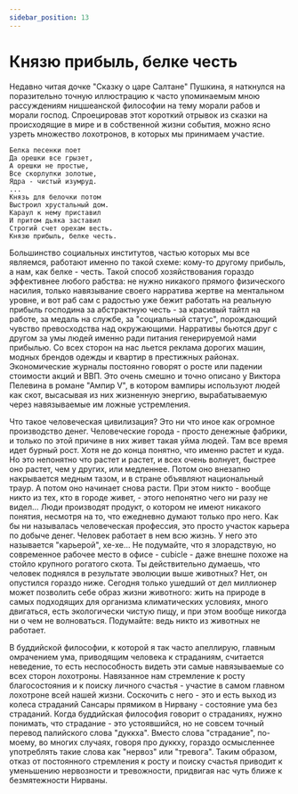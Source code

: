 ```yaml
---
sidebar_position: 13
---
```


# Князю прибыль, белке честь

Недавно читая дочке "Сказку о царе Салтане" Пушкина, я наткнулся на поразительно точную иллюстрацию к часто упоминаемым мною рассуждениям ницшеанской философии на тему морали рабов и морали господ. Спроецировав этот короткий отрывок из сказки на происходящие в мире и в собственной жизни события, можно ясно узреть множество лохотронов, в которых мы принимаем участие.

```
Белка песенки поет
Да орешки все грызет,
А орешки не простые,
Все скорлупки золотые,
Ядра - чистый изумруд.
...
Князь для белочки потом
Выстроил хрустальный дом.
Караул к нему приставил
И притом дьяка заставил
Строгий счет орехам весть.
Князю прибыль, белке честь.
```

Большинство социальных институтов, частью которых мы все являемся, работают именно по такой схеме: кому-то другому прибыль, а нам, как белке - честь. Такой способ хозяйствования гораздо эффективнее любого рабства: не нужно никакого прямого физического насилия, только навязывание своего нарратива жертве на ментальном уровне, и вот раб сам с радостью уже бежит работать на реальную прибыль господина за абстрактную честь - за красивый тайтл на работе, за медаль на службе, за "социальный статус", порождающий чувство превосходства над окружающими. Нарративы бьются друг с другом за умы людей именно ради питания генерируемой нами прибылью. Со всех сторон на нас льется реклама дорогих машин, модных брендов одежды и квартир в престижных районах. Экономические журналы постоянно говорят о росте или падении стоимости акций и ВВП. Это очень смешно и точно описано у Виктора Пелевина в романе "Ампир V", в котором вампиры используют людей как скот, высасывая из них жизненную энергию, вырабатываемую через навязываемые им ложные устремления.

Что такое человеческая цивилизация? Это ни что иное как огромное производство денег. Человеческие города - просто денежные фабрики, и только по этой причине в них живет такая уйма людей. Там все время идет бурный рост. Хотя не до конца понятно, что именно растет и куда. Но это непонятно что растет и растет, и всех очень волнует, быстрее оно растет, чем у других, или медленнее. Потом оно внезапно накрывается медным тазом, и в стране объявляют национальный траур. А потом оно начинает снова расти. При этом никто - вообще никто из тех, кто в городе живет, - этого непонятно чего ни разу не видел… Люди производят продукт, о котором не имеют никакого понятия, несмотря на то, что ежедневно думают только про него. Как бы ни называлась человеческая профессия, это просто участок карьера по добыче денег. Человек работает в нем всю жизнь. У него это называется "карьерой", хе-хе… Не подумайте, что я злорадствую, но современное рабочее место в офисе - cubicle - даже внешне похоже на стойло крупного рогатого скота. Ты действительно думаешь, что человек поднялся в результате эволюции выше животных? Нет, он опустился гораздо ниже. Сегодня только ушедший от дел миллионер может позволить себе образ жизни животного: жить на природе в самых подходящих для организма климатических условиях, много двигаться, есть экологически чистую пищу, и при этом вообще никогда ни о чем не волноваться. Подумайте: ведь никто из животных не работает.

В буддийской философии, к которой я так часто апеллирую, главным омрачением ума, приводящим человека к страданиям, считается неведение, то есть неспособность видеть эти самые навязываемые со всех сторон лохотроны. Навязанное нам стремление к росту благосостояния и к поиску личного счастья - участие в самом главном лохотроне всей нашей жизни. Соскочить с него - это и есть выход из колеса страданий Сансары прямиком в Нирвану - состояние ума без страданий. Когда буддийская философия говорит о страданиях, нужно понимать, что страдание - это устоявшийся, но не совсем точный перевод палийского слова "дуккха". Вместо слова "страдание", по-моему, во многих случаях, говоря про дуккху, гораздо осмысленнее употреблять такие слова как "нервоз" или "тревога". Таким образом, отказ от постоянного стремления к росту и поиску счастья приводит к уменьшению нервозности и тревожности, придвигая нас чуть ближе к безмятежности Нирваны.
